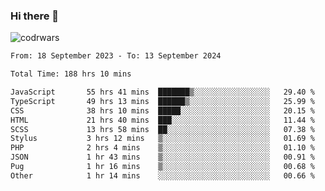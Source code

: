 ### Hi there 👋


![codrwars](https://www.codewars.com/users/rsschool_c9af20f58c35c696/badges/micro) 

<!--START_SECTION:waka-->

```txt
From: 18 September 2023 - To: 13 September 2024

Total Time: 188 hrs 10 mins

JavaScript       55 hrs 41 mins  ███████▒░░░░░░░░░░░░░░░░░   29.40 %
TypeScript       49 hrs 13 mins  ██████▒░░░░░░░░░░░░░░░░░░   25.99 %
CSS              38 hrs 10 mins  █████░░░░░░░░░░░░░░░░░░░░   20.15 %
HTML             21 hrs 40 mins  ███░░░░░░░░░░░░░░░░░░░░░░   11.44 %
SCSS             13 hrs 58 mins  ██░░░░░░░░░░░░░░░░░░░░░░░   07.38 %
Stylus           3 hrs 12 mins   ▒░░░░░░░░░░░░░░░░░░░░░░░░   01.69 %
PHP              2 hrs 4 mins    ▒░░░░░░░░░░░░░░░░░░░░░░░░   01.10 %
JSON             1 hr 43 mins    ▒░░░░░░░░░░░░░░░░░░░░░░░░   00.91 %
Pug              1 hr 16 mins    ▒░░░░░░░░░░░░░░░░░░░░░░░░   00.68 %
Other            1 hr 14 mins    ░░░░░░░░░░░░░░░░░░░░░░░░░   00.66 %
```

<!--END_SECTION:waka-->
